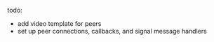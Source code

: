 todo:

- add video template for peers
- set up peer connections, callbacks, and signal message handlers